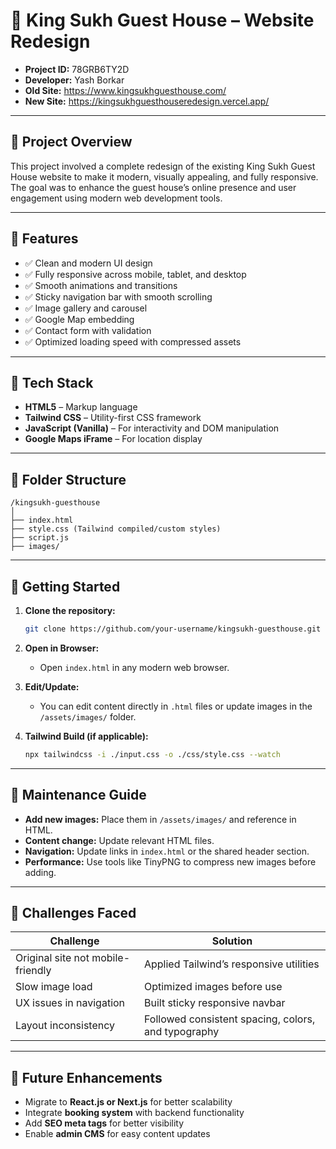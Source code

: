 # 🏨 King Sukh Guest House – Website Redesign

- **Project ID:** 78GRB6TY2D  
- **Developer:** Yash Borkar
- **Old Site:** https://www.kingsukhguesthouse.com/ 
- **New Site:** https://kingsukhguesthouseredesign.vercel.app/

---

## 📌 Project Overview

This project involved a complete redesign of the existing King Sukh Guest House website to make it modern, visually appealing, and fully responsive. The goal was to enhance the guest house’s online presence and user engagement using modern web development tools.

---

## 🎨 Features

- ✅ Clean and modern UI design  
- ✅ Fully responsive across mobile, tablet, and desktop  
- ✅ Smooth animations and transitions  
- ✅ Sticky navigation bar with smooth scrolling  
- ✅ Image gallery and carousel  
- ✅ Google Map embedding  
- ✅ Contact form with validation  
- ✅ Optimized loading speed with compressed assets

---

## 🧰 Tech Stack

- **HTML5** – Markup language  
- **Tailwind CSS** – Utility-first CSS framework  
- **JavaScript (Vanilla)** – For interactivity and DOM manipulation  
- **Google Maps iFrame** – For location display

---

## 📁 Folder Structure

```
/kingsukh-guesthouse
│
├── index.html
├── style.css (Tailwind compiled/custom styles)
├── script.js
├── images/
```

---

## 🚀 Getting Started

1. **Clone the repository:**
   ```bash
   git clone https://github.com/your-username/kingsukh-guesthouse.git
   ```

2. **Open in Browser:**
   - Open `index.html` in any modern web browser.

3. **Edit/Update:**
   - You can edit content directly in `.html` files or update images in the `/assets/images/` folder.

4. **Tailwind Build (if applicable):**
   ```bash
   npx tailwindcss -i ./input.css -o ./css/style.css --watch
   ```

---

## 🧩 Maintenance Guide

- **Add new images:** Place them in `/assets/images/` and reference in HTML.
- **Content change:** Update relevant HTML files.
- **Navigation:** Update links in `index.html` or the shared header section.
- **Performance:** Use tools like TinyPNG to compress new images before adding.

---

## 🐞 Challenges Faced

| Challenge | Solution |
|----------|----------|
| Original site not mobile-friendly | Applied Tailwind’s responsive utilities |
| Slow image load | Optimized images before use |
| UX issues in navigation | Built sticky responsive navbar |
| Layout inconsistency | Followed consistent spacing, colors, and typography |

---

## 📄 Future Enhancements

- Migrate to **React.js or Next.js** for better scalability  
- Integrate **booking system** with backend functionality  
- Add **SEO meta tags** for better visibility  
- Enable **admin CMS** for easy content updates
